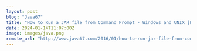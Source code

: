 ```yaml
---
layout: post
blog: "Java67"
title: "How to Run a JAR file from Command Prompt - Windows and UNIX [Example]"
date: 2024-01-14T11:07:00Z
image: images/java.png
remote_url: "http://www.java67.com/2016/01/how-to-run-jar-file-from-command-prompt.html"
---
```

